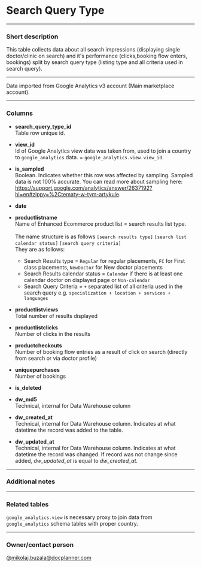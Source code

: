 # Search Query Type

---
### Short description

This table collects data about all search impressions (displaying single doctor/clinic on search) and it's performance (clicks,booking flow enters, bookings) split by search query type (listing type and all criteria used in search query).

---
Data imported from Google Analytics v3 account (Main marketplace account).

---
### Columns

* **search_query_type_id**<br>
Table row unique id.


* **view_id**<br>
Id of Google Analytics view data was taken from, used to join a country to `google_analytics` data. = `google_analytics.view.view_id`.


* **is_sampled**<br>
Boolean. Indicates whether this row was affected by sampling. Sampled data is not 100% accurate. You can read more about sampling here: https://support.google.com/analytics/answer/2637192?hl=en#zippy=%2Ctematy-w-tym-artykule.


* **date**<br>


* **productlistname**<br>
Name of Enhanced Ecommerce product list = search results list type.<br>
  <br>The name structure is as follows `[search results type]` `[search list calendar status]` `[search query criteria]`
  <br>They are as follows:
  - Search Results type = `Regular` for regular placements, `FC` for First class placements, `NewDoctor` for New doctor placements
  - Search Results calendar status = `Calendar` if there is at least one calendar doctor on displayed page or `Non-calendar`
  - Search Query Criteria = `+` separated list of all criteria used in the search query e.g. `specialization + location + services + languages`

* **productlistviews**<br>
Total number of results displayed

* **productlistclicks**<br>
Number of clicks in the results

* **productcheckouts**<br>
Number of booking flow entries as a result of click on search (directly from search or via doctor profile)

* **uniquepurchases**<br>
Number of bookings

* **is_deleted**<br>


* **dw_md5**<br>
Technical, internal for Data Warehouse column


* **dw_created_at**<br>
Technical, internal for Data Warehouse column.
Indicates at what datetime the record was added to the table.


* **dw_updated_at**<br>
Technical, internal for Data Warehouse column.
Indicates at what datetime the record was changed.
If record was not change since added, *dw_updated_at* is equal to *dw_created_at*.

---
### Additional notes

---
### Related tables

`google_analytics.view` is necessary proxy to join data from `google_analytics` schema tables with proper country.

---
### Owner/contact person
@mikolaj.buzala@docplanner.com
